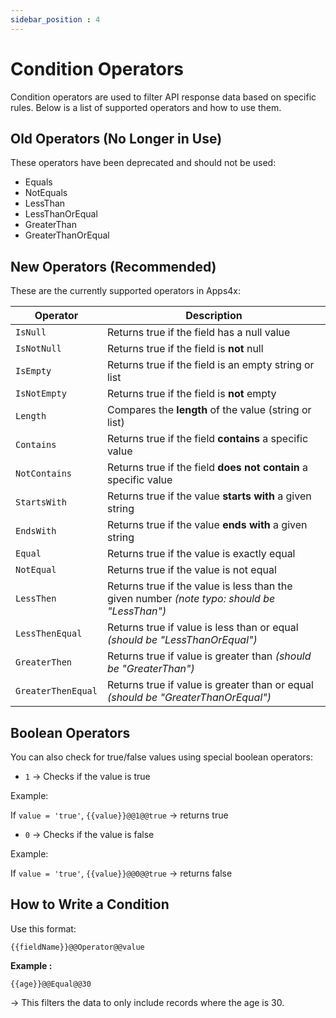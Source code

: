 ```yaml
---
sidebar_position : 4
---
```


# Condition Operators

Condition operators are used to filter API response data based on specific rules. Below is a list of supported operators and how to use them.

## Old Operators (No Longer in Use)

These operators have been deprecated and should not be used:

  - Equals
  - NotEquals
  - LessThan
  - LessThanOrEqual
  - GreaterThan
  - GreaterThanOrEqual

## New Operators (Recommended)

These are the currently supported operators in Apps4x:

| Operator           | Description                                                                                 |
| ------------------ | ------------------------------------------------------------------------------------------- |
| `IsNull`           | Returns true if the field has a null value                                                  |
| `IsNotNull`        | Returns true if the field is **not** null                                                   |
| `IsEmpty`          | Returns true if the field is an empty string or list                                        |
| `IsNotEmpty`       | Returns true if the field is **not** empty                                                  |
| `Length`           | Compares the **length** of the value (string or list)                                       |
| `Contains`         | Returns true if the field **contains** a specific value                                     |
| `NotContains`      | Returns true if the field **does not contain** a specific value                             |
| `StartsWith`       | Returns true if the value **starts with** a given string                                    |
| `EndsWith`         | Returns true if the value **ends with** a given string                                      |
| `Equal`            | Returns true if the value is exactly equal                                                  |
| `NotEqual`         | Returns true if the value is not equal                                                      |
| `LessThen`         | Returns true if the value is less than the given number *(note typo: should be "LessThan")* |
| `LessThenEqual`    | Returns true if value is less than or equal *(should be "LessThanOrEqual")*                 |
| `GreaterThen`      | Returns true if value is greater than *(should be "GreaterThan")*                           |
| `GreaterThenEqual` | Returns true if value is greater than or equal *(should be "GreaterThanOrEqual")*           |


## Boolean Operators
You can also check for true/false values using special boolean operators:

  - `1` → Checks if the value is true

  Example:

If `value = 'true'`,
`{{value}}@@1@@true` → returns true

  - `0` → Checks if the value is false

  Example:

If `value = 'true'`,
`{{value}}@@0@@true` → returns false

## How to Write a Condition

Use this format:

  `{{fieldName}}@@Operator@@value`

**Example :**

  `{{age}}@@Equal@@30`

→ This filters the data to only include records where the age is 30.